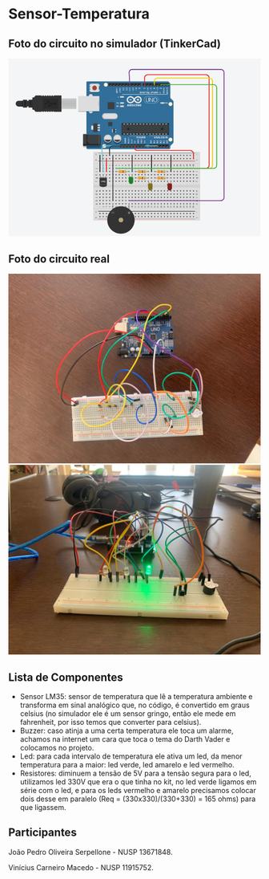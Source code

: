 # Sensor-Temperatura
## Foto do circuito no simulador (TinkerCad)
![alt text](https://github.com/joaoserpellone/Sensor-Temperatura/blob/main/circuitoArduino.png)

## Foto do circuito real
![alt text](https://github.com/joaoserpellone/Sensor-Temperatura/blob/main/cirucitoReal.jpg)
![alt text](https://github.com/joaoserpellone/Sensor-Temperatura/blob/main/circuitoReal2.jpg)

## Lista de Componentes
  * Sensor LM35: sensor de temperatura que lê a temperatura ambiente e transforma em sinal analógico que, no código, é convertido em graus celsius (no simulador ele é um sensor gringo, então ele mede em fahrenheit, por isso temos que converter para celsius).
  * Buzzer: caso atinja a uma certa temperatura ele toca um alarme, achamos na internet um cara que toca o tema do Darth Vader e colocamos no projeto.
  * Led: para cada intervalo de temperatura ele ativa um led, da menor temperatura para a maior: led verde, led amarelo e led vermelho.
  * Resistores: diminuem a tensão de 5V para a tensão segura para o led, utilizamos led 330V que era o que tinha no kit, no led verde ligamos em série com o led, e para os leds vermelho e amarelo precisamos colocar dois desse em paralelo (Req = (330x330)/(330+330) = 165 ohms) para que ligassem.

## Participantes
 João Pedro Oliveira Serpellone - NUSP 13671848.
 
 Vinícius Carneiro Macedo - NUSP 11915752.
